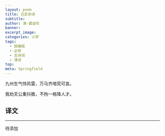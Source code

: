 ```yaml
---
layout: poem
title: 己亥杂诗
subtitle: 
author: 清·龚自珍
banner: 
excerpt_image: 
categories: 小学
tags:
  - 部编版
  - 必背
  - 古诗词
  - 清诗
top: 
meta: Springfield
---
```


九州生气恃风雷，万马齐喑究可哀。

我劝天公重抖擞，不拘一格降人才。
## 译文

---

待添加